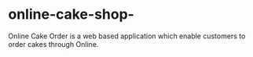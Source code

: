# online-cake-shop-
Online Cake Order is a web based application which enable customers to order cakes through Online. 
